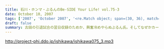 ```yaml
---
title: 石川・ホンマ・ぶるんのBe-SIDE Your Life! vol.75-3
date: October 10, 2007
tags: ['2007', 'October 2007', '<re.Match object; span=(30, 36), match='vol.75'>']
draft: false
summary: 古田の引退試合の翌日収録のためか、興奮冷めやらぬぶるん氏。そしてなぜかカープファンのあまりにも熱く厚い思いが聴ける、そんな三本目となっております！NAMAE
---
```


http://project-phi.ddo.jp/ishikawa/ishikawa075_3.mp3
